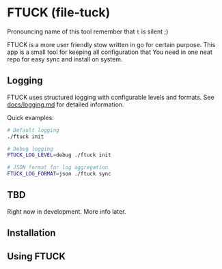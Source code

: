 # FTUCK (file-tuck)

Pronouncing name of this tool remember that `t` is silent ;)

FTUCK is a more user friendly stow written in go for certain purpose.
This app is a small tool for keeping all configuration that You need in one neat repo for easy sync and install on system.

## Logging

FTUCK uses structured logging with configurable levels and formats. See [docs/logging.md](docs/logging.md) for detailed information.

Quick examples:
```bash
# Default logging
./ftuck init

# Debug logging
FTUCK_LOG_LEVEL=debug ./ftuck init

# JSON format for log aggregation
FTUCK_LOG_FORMAT=json ./ftuck sync
```

## TBD

Right now in development. More info later.

## Installation

## Using FTUCK
